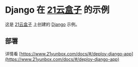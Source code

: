 # Django 在 [21云盒子](https://www.21yunbox.com/) 的示例

这是 [21云盒子](http://www.21yunbox.com/) 上创建的 [Django](https://www.djangoproject.com/) 示例。

## 部署

详情看 [https://www.21yunbox.com/docs/#/deploy-django-app](https://www.21yunbox.com/docs/#/deploy-django-app)